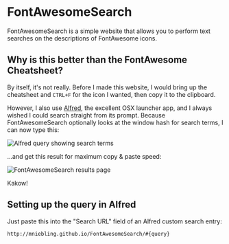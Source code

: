 FontAwesomeSearch
=================
FontAwesomeSearch is a simple website that allows you to perform text searches on the descriptions of FontAwesome icons.



Why is this better than the FontAwesome Cheatsheet?
---------------------------------------------------
By itself, it's not really. Before I made this website, I would bring up the cheatsheet and `CTRL+F` for the icon I wanted, then copy it to the clipboard.

However, I also use [Alfred](http://www.alfredapp.com/), the excellent OSX launcher app, and I always wished I could search straight from its prompt. Because FontAwesomeSearch optionally looks at the window hash for search terms, I can now type this:

![Alfred query showing search terms](mniebling.github.com/FontAwesomeSearch/screenshots/alfred.png)

...and get this result for maximum copy & paste speed:

![FontAwesomeSearch results page](mniebling.github.com/FontAwesomeSearch/screenshots/results.png)

Kakow!


Setting up the query in Alfred
------------------------------
Just paste this into the "Search URL" field of an Alfred custom search entry:

`http://mniebling.github.io/FontAwesomeSearch/#{query}`